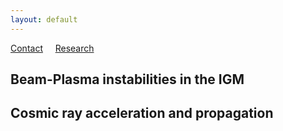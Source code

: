 ```yaml
---
layout: default
---
```

[Contact](./index.html.)
&nbsp;
&nbsp;
[Research](./Research.html.)


## Beam-Plasma instabilities in the IGM 



## Cosmic ray acceleration and propagation


